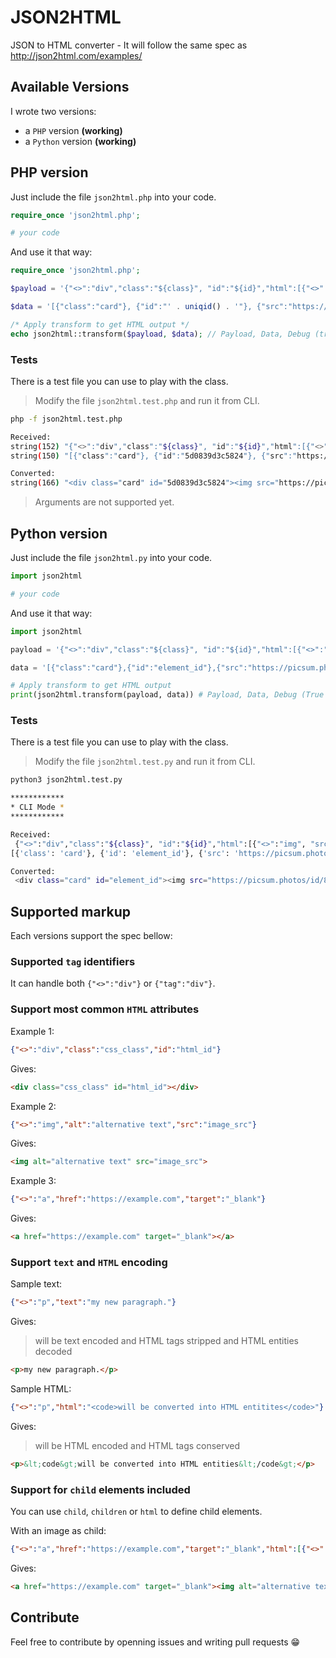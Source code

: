 # JSON2HTML
JSON to HTML converter - It will follow the same spec as http://json2html.com/examples/

## Available Versions
I wrote two versions:
 * a `PHP` version **(working)**
 * a `Python` version **(working)**

## PHP version
Just include the file `json2html.php` into your code.

```php
require_once 'json2html.php';

# your code
```

And use it that way:

```php
require_once 'json2html.php';

$payload = '{"<>":"div","class":"${class}", "id":"${id}","html":[{"<>":"img", "src":"${src}","alt":"${alt}"},{"<>":"p","text":"Hi ${name}! Welcome to json2html!"}]}';

$data = '[{"class":"card"}, {"id":"' . uniqid() . '"}, {"src":"https://picsum.photos/id/' . mt_rand(0, 999) . '/400?random=' . uniqid() . '"}, {"alt":"this is our logo"}, {"name":"Jo"}]';

/* Apply transform to get HTML output */
echo json2html::transform($payload, $data); // Payload, Data, Debug (true | false)
```

### Tests
There is a test file you can use to play with the class.

> Modify the file `json2html.test.php` and run it from CLI.

```bash
php -f json2html.test.php

Received:
string(152) "{"<>":"div","class":"${class}", "id":"${id}","html":[{"<>":"img", "src":"${src}","alt":"${alt}"},{"<>":"p","text":"Hi ${name}! Welcome to json2html!"}]}"
string(150) "[{"class":"card"}, {"id":"5d0839d3c5824"}, {"src":"https://picsum.photos/id/767/400?random=5d0839d3c5864"}, {"alt":"this is our logo"}, {"name":"Jo"}]"

Converted:
string(166) "<div class="card" id="5d0839d3c5824"><img src="https://picsum.photos/id/767/400?random=5d0839d3c5864" alt="this is our logo"><p>Hi Jo! Welcome to json2html!</p></div>"
```

> Arguments are not supported yet.

## Python version
Just include the file `json2html.py` into your code.

```python
import json2html

# your code
```

And use it that way:

```python
import json2html

payload = '{"<>":"div","class":"${class}", "id":"${id}","html":[{"<>":"img", "src":"${src}","alt":"${alt}"},{"<>":"p","text":"Hi ${name}! Welcome to json2html!"}]}'

data = '[{"class":"card"},{"id":"element_id"},{"src":"https://picsum.photos/id/82/400?random=54654654654"},{"alt":"this is our logo"},{"name":"Jo"}]'

# Apply transform to get HTML output
print(json2html.transform(payload, data)) # Payload, Data, Debug (True | False)
```

### Tests
There is a test file you can use to play with the class.

> Modify the file `json2html.test.py` and run it from CLI.

```bash
python3 json2html.test.py

************
* CLI Mode *
************

Received:
 {"<>":"div","class":"${class}", "id":"${id}","html":[{"<>":"img", "src":"${src}","alt":"${alt}"},{"<>":"p","text":"Hi ${name}! Welcome to json2html!"}]}
[{'class': 'card'}, {'id': 'element_id'}, {'src': 'https://picsum.photos/id/82/400?random=54654654654'}, {'alt': 'this is our logo'}, {'name': 'Jo'}]

Converted:
 <div class="card" id="element_id"><img src="https://picsum.photos/id/82/400?random=54654654654" alt="this is our logo"><p>Hi Jo! Welcome to json2html!</p></div>
```

## Supported markup
Each versions support the spec bellow:

### Supported `tag` identifiers
It can handle both `{"<>":"div"}` or `{"tag":"div"}`.

### Support most common `HTML` attributes
Example 1:
```json
{"<>":"div","class":"css_class","id":"html_id"}
```
Gives:
```html
<div class="css_class" id="html_id"></div>
```
Example 2:
```json
{"<>":"img","alt":"alternative text","src":"image_src"}
```
Gives:
```html
<img alt="alternative text" src="image_src">
```
Example 3:
```json
{"<>":"a","href":"https://example.com","target":"_blank"}
```
Gives:
```html
<a href="https://example.com" target="_blank"></a>
```

### Support `text` and `HTML` encoding
Sample text:
```json
{"<>":"p","text":"my new paragraph."}
```
Gives:
> will be text encoded and HTML tags stripped and HTML entities decoded
```html
<p>my new paragraph.</p>
```

Sample HTML:
```json
{"<>":"p","html":"<code>will be converted into HTML entitites</code>"}
```
Gives:
> will be HTML encoded and HTML tags conserved
```html
<p>&lt;code&gt;will be converted into HTML entities&lt;/code&gt;</p>
```

### Support for `child` elements included
You can use `child`, `children` or `html` to define child elements.

With an image as child:
```json
{"<>":"a","href":"https://example.com","target":"_blank","html":[{"<>":"img","alt":"alternative text","src":"image_src"}]}
```
Gives:
```html
<a href="https://example.com" target="_blank"><img alt="alternative text" src="image_src"></a>
```

## Contribute
Feel free to contribute by openning issues and writing pull requests :grin:
